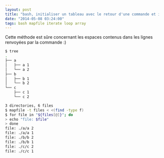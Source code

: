 ```yaml
---
layout: post
title: "bash, initialiser un tableau avec le retour d'une commande et itérer dessus"
date: "2014-05-08 03:24:00"
tags: bash mapfile iterate loop array
---
```


Cette méthode est sûre concernant les espaces contenus dans les lignes renvoyées par la commande :)

```bash
$ tree 
.
├── a
│   ├── a 1
│   └── a 2
├── b
│   ├── b 1
│   └── b 2
└── c
    ├── c 1
    └── c 2

3 directories, 6 files
$ mapfile -t files < <(find -type f)
$ for file in "${files[@]}"; do
> echo "file: $file"
> done
file: ./a/a 2
file: ./a/a 1
file: ./b/b 2
file: ./b/b 1
file: ./c/c 2
file: ./c/c 1
```

